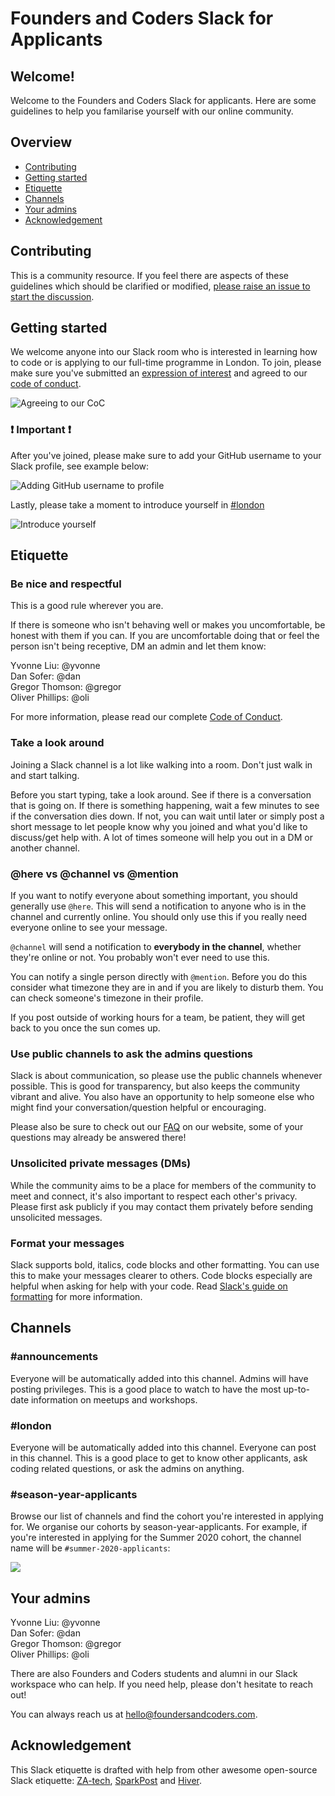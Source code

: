 # Founders and Coders Slack for Applicants 

## Welcome!

Welcome to the Founders and Coders Slack for applicants. Here are some guidelines to help you familarise yourself with our online community. 

## Overview

* [Contributing](#contributing)
* [Getting started](#getting-started)
* [Etiquette](#etiquette)
* [Channels](#channels)
* [Your admins](#your-admins)
* [Acknowledgement](#acknowledgement)


## Contributing 

This is a community resource. If you feel there are aspects of these guidelines which should be clarified or modified, [please raise an issue to start the discussion](https://github.com/foundersandcoders/slack-etiquette/issues/new).

## Getting started 

We welcome anyone into our Slack room who is interested in learning how to code or is applying to our full-time programme in London. To join, please make sure you've submitted an [expression of interest](https://docs.google.com/forms/u/1/d/e/1FAIpQLSepdNxKsrMjhfnbdkzKUgNpeWFmp8WLyiqTe_UY10TsPpFOEQ/viewform) and agreed to our [code of conduct](https://www.foundersandcoders.com/slack/).  
  
![Agreeing to our CoC](https://user-images.githubusercontent.com/22013117/72914439-9aa11e00-3d36-11ea-8eb6-87c8bcbb6525.gif)

### :exclamation: Important :exclamation: 
After you've joined, please make sure to add your GitHub username to your Slack profile, see example below: 

![Adding GitHub username to profile](https://user-images.githubusercontent.com/22013117/72907804-6cb6dc00-3d2c-11ea-8bf4-1d293bdbc370.gif)

Lastly, please take a moment to introduce yourself in [#london](https://founders-coders-apply.slack.com/messages/london/)

![Introduce yourself](https://user-images.githubusercontent.com/22013117/72999724-aef91f80-3df7-11ea-9f2d-b54d77b10140.gif)

## Etiquette 

### Be nice and respectful 

This is a good rule wherever you are. 

If there is someone who isn't behaving well or makes you uncomfortable, be honest with them if you can. If you are uncomfortable doing that or feel the person isn't being receptive, DM an admin and let them know:

Yvonne Liu: @yvonne  
Dan Sofer: @dan  
Gregor Thomson: @gregor  
Oliver Phillips: @oli 

For more information, please read our complete [Code of Conduct](https://www.foundersandcoders.com/slack/).

### Take a look around

Joining a Slack channel is a lot like walking into a room. Don't just walk in and start talking.

Before you start typing, take a look around. See if there is a conversation that is going on. If there is something happening, wait a few minutes to see if the conversation dies down. If not, you can wait until later or simply post a short message to let people know why you joined and what you'd like to discuss/get help with. A lot of times someone will help you out in a DM or another channel.


### @here vs @channel vs @mention

If you want to notify everyone about something important, you should generally use `@here`. This will send a notification to anyone who is in the channel and currently online. You should only use this if you really need everyone online to see your message.

`@channel` will send a notification to **everybody in the channel**, whether they're online or not. You probably won't ever need to use this.

You can notify a single person directly with `@mention`. Before you do this consider what timezone they are in and if you are likely to disturb them. You can check someone's timezone in their profile.

If you post outside of working hours for a team, be patient, they will get back to you once the sun comes up.

### Use public channels to ask the admins questions

Slack is about communication, so please use the public channels whenever possible. This is good for transparency, but also keeps the community vibrant and alive. You also have an opportunity to help someone else who might find your conversation/question helpful or encouraging.

Please also be sure to check out our [FAQ](https://www.foundersandcoders.com/about/) on our website, some of your questions may already be answered there! 

### Unsolicited private messages (DMs)

While the community aims to be a place for members of the community to meet and connect, it's also important to respect each other's privacy. Please first ask publicly if you may contact them privately before sending unsolicited messages.

### Format your messages

Slack supports bold, italics, code blocks and other formatting. You can use this to make your messages clearer to others. Code blocks especially are helpful when asking for help with your code. Read [Slack's guide on formatting](https://slack.com/intl/en-gb/help/articles/202288908-Format-your-messages) for more information.


## Channels 

### #announcements 

Everyone will be automatically added into this channel. Admins will have posting privileges. This is a good place to watch to have the most up-to-date information on meetups and workshops. 

### #london

Everyone will be automatically added into this channel. Everyone can post in this channel. This is a good place to get to know other applicants, ask coding related questions, or ask the admins on anything. 

### #season-year-applicants 

Browse our list of channels and find the cohort you're interested in applying for. We organise our cohorts by season-year-applicants. For example, if you're interested in applying for the Summer 2020 cohort, the channel name will be `#summer-2020-applicants`: 

![](https://user-images.githubusercontent.com/22013117/73089368-f8b43980-3ecd-11ea-9a0b-851af457254e.gif)

## Your admins 

Yvonne Liu: @yvonne  
Dan Sofer: @dan  
Gregor Thomson: @gregor  
Oliver Phillips: @oli

There are also Founders and Coders students and alumni in our Slack workspace who can help. If you need help, please don't hesitate to reach out! 

You can always reach us at hello@foundersandcoders.com. 

## Acknowledgement 

This Slack etiquette is drafted with help from other awesome open-source Slack etiquette: [ZA-tech](https://github.com/zatech/code-of-conduct), [SparkPost](https://github.com/SparkPost/slack-etiquette) and [Hiver](https://hiverhq.com/blog/slack-etiquette/). 
